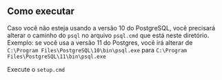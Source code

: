 ## Como executar

Caso você não esteja usando a versão 10 do PostgreSQL, você precisará alterar o caminho do `psql`
no arquivo `psql.cmd` que está neste diretório. 
Exemplo: se você usa a versão 11 do Postgres, você irá alterar de `C:\Program Files\PostgreSQL\10\bin\psql.exe`
para `C:\Program Files\PostgreSQL\11\bin\psql.exe`

Execute o `setup.cmd`
